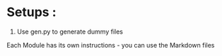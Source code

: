 # Setups :

1. Use gen.py to generate dummy files 


Each Module has its own instructions - you can use the Markdown files 